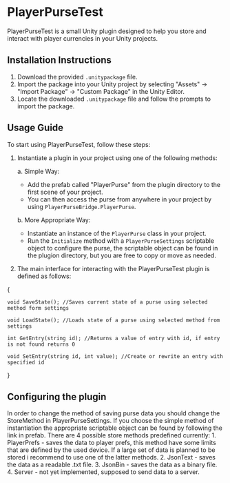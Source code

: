# PlayerPurseTest

PlayerPurseTest is a small Unity plugin designed to help you store and interact with player currencies in your Unity projects.

## Installation Instructions

1. Download the provided `.unitypackage` file.
2. Import the package into your Unity project by selecting "Assets" → "Import Package" → "Custom Package" in the Unity Editor.
3. Locate the downloaded `.unitypackage` file and follow the prompts to import the package.

## Usage Guide

To start using PlayerPurseTest, follow these steps:

1. Instantiate a plugin in your project using one of the following methods:

    a. Simple Way:
    - Add the prefab called "PlayerPurse" from the plugin directory to the first scene of your project.
    - You can then access the purse from anywhere in your project by using `PlayerPurseBridge.PlayerPurse`.

    b. More Appropriate Way:
    - Instantiate an instance of the `PlayerPurse` class in your project.
    - Run the `Initialize` method with a `PlayerPurseSettings` scriptable object to configure the purse, the scriptable object can be found in the plugion directory,
    but you are free to copy or move as needed.

2. The main interface for interacting with the PlayerPurseTest plugin is defined as follows:

{
    
    void SaveState(); //Saves current state of a purse using selected method form settings
    
    void LoadState(); //Loads state of a purse using selected method from settings
    
    int GetEntry(string id); //Returns a value of entry with id, if entry is not found returns 0
    
    void SetEntry(string id, int value); //Create or rewrite an entry with specified id
}

## Configuring the plugin
In order to change the method of saving purse data you should change the StoreMethod in PlayerPurseSettings.
If you choose the simple method of instantiation the appropriate scriptable object can be found by following the link in prefab.
There are 4 possible store methods predefined currently:
    1. PlayerPrefs - saves the data to player prefs, this method have some limits that are defined by the used device. If a large set of data is planned to be stored i recommend to use one of the latter methods.
    2. JsonText - saves the data as a readable .txt file.
    3. JsonBin - saves the data as a binary file.
    4. Server - not yet implemented, supposed to send data to a server.
